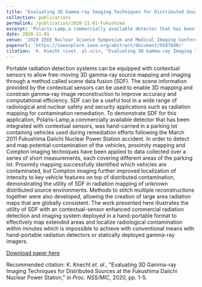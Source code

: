 ```yaml
---
title: "Evaluating 3D Gamma-ray Imaging Techniques for Distributed Sources at the Fukushima Daiichi Nuclear Power Station"
collection: publications
permalink: /publication/2020-11-01-Fukushima
excerpt: 'Polaris-Lamp,a commercially available detector that has been integrated with contextual sensors, was hand-carried in a parking lot containing vehicles used during remediation efforts following the March 2011 Fukushima Daiichi Nuclear Power Station accident.'
date: 2020-11-01
venue: '2020 IEEE Nuclear Science Symposium and Medical Imaging Conference (NSS/MIC)'
paperurl: 'https://ieeexplore.ieee.org/abstract/document/9507840/'
citation: 'K. Knecht <i>et. al.</i>, "Evaluating 3D Gamma-ray Imaging Techniques for Distributed Sources at the Fukushima Daiichi Nuclear Power Station," in <i>Proc. NSS/MIC</i>, 2020, pp. 1-5.'
---
```

Portable radiation detection systems can be equipped with contextual sensors to allow free-moving 3D gamma-ray source mapping and imaging through a method called scene data fusion (SDF). The scene information provided by the contextual sensors can be used to enable 3D mapping and constrain gamma-ray image reconstruction to improve accuracy and computational efficiency. SDF can be a useful tool in a wide range of radiological and nuclear safety and security applications such as radiation mapping for contamination remediation. To demonstrate SDF for this application, Polaris-Lamp,a commercially available detector that has been integrated with contextual sensors, was hand-carried in a parking lot containing vehicles used during remediation efforts following the March 2011 Fukushima Daiichi Nuclear Power Station accident. In order to detect and map potential contamination of the vehicles, proximity mapping and Compton imaging techniques have been applied to data collected over a series of short measurements, each covering different areas of the parking lot. Proximity mapping successfully identified which vehicles are contaminated, but Compton imaging further improved localization of intensity to key vehicle features on top of distributed contamination, demonstrating the utility of SDF in radiation mapping of unknown distributed source environments. Methods to stitch multiple reconstructions together were also developed, allowing the creation of large area radiation maps that are globally consistent. The work presented here illustrates the utility of SDF with an contextual-sensor enhanced commercial radiation detection and imaging system deployed in a hand-portable format to effectively map extended areas and localize radiological contamination within minutes which is impossible to achieve with conventional means with hand-portable radiation detectors or statically deployed gamma-ray imagers.

[Download paper here](https://ieeexplore.ieee.org/abstract/document/9507840/)

Recommended citation: K. Knecht <i>et. al.</i>, "Evaluating 3D Gamma-ray Imaging Techniques for Distributed Sources at the Fukushima Daiichi Nuclear Power Station," in <i>Proc. NSS/MIC</i>, 2020, pp. 1-5.